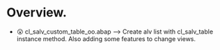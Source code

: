 # Overview.
- :open_mouth: cl_salv_custom_table_oo.abap --> Create alv list with cl_salv_table instance method. Also adding some features to change views.
